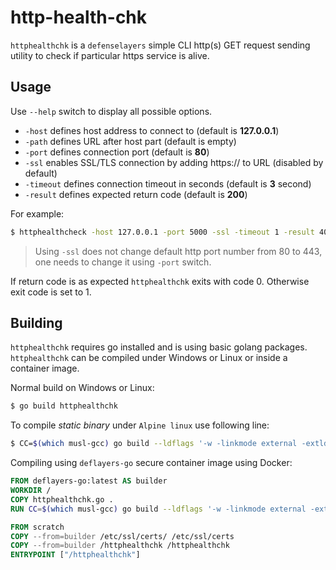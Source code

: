 # http-health-chk
`httphealthchk` is a `defenselayers` simple CLI http(s) GET request sending utility to check if particular https service is alive.

## Usage
Use `--help` switch to display all possible options.

* `-host` defines host address to connect to (default is __127.0.0.1__)
* `-path` defines URL after host part (default is empty)
* `-port` defines connection port (default is __80__)
* `-ssl` enables SSL/TLS connection by adding https:// to URL (disabled by default)
* `-timeout` defines connection timeout in seconds (default is __3__ second)
* `-result` defines expected return code (default is __200__)

For example:
```bash
$ httphealthcheck -host 127.0.0.1 -port 5000 -ssl -timeout 1 -result 404 -path /admin/admin
```
> Using `-ssl` does not change default http port number from 80 to 443, one needs to change it using `-port` switch.

If return code is as expected `httphealthchk` exits with code 0. Otherwise exit code is set to 1.

## Building
`httphealthchk` requires go installed and is using basic golang packages. `httphealthchk` can be compiled under Windows or Linux or inside a container image. 

Normal build on Windows or Linux:
```bash
$ go build httphealthchk
```

To compile _static binary_ under `Alpine linux` use following line:

```bash
$ CC=$(which musl-gcc) go build --ldflags '-w -linkmode external -extldflags "-static"' -o ./httphealthchk .
```

Compiling using `deflayers-go` secure container image using Docker: 

```dockerfile
FROM deflayers-go:latest AS builder
WORKDIR /
COPY httphealthchk.go .
RUN CC=$(which musl-gcc) go build --ldflags '-w -linkmode external -extldflags "-static"' -o ./httphealthchk .

FROM scratch
COPY --from=builder /etc/ssl/certs/ /etc/ssl/certs
COPY --from=builder /httphealthchk /httphealthchk
ENTRYPOINT ["/httphealthchk"]
```
